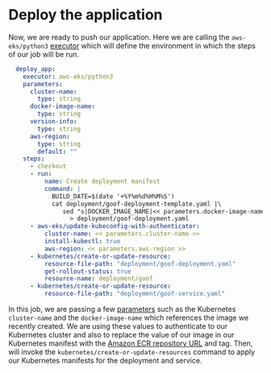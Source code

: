 # Deploy the application

Now, we are ready to push our application. Here we are calling the `aws-eks/python3` [executor](https://circleci.com/docs/2.0/configuration-reference/#executors-requires-version-21) which will define the environment in which the steps of our job will be run.

```yaml
  deploy_app:
    executor: aws-eks/python3
    parameters:
      cluster-name:
        type: string
      docker-image-name:
        type: string
      version-info:
        type: string
      aws-region:
        type: string
        default: ""
    steps:
      - checkout
      - run:
          name: Create deployment manifest
          command: |
            BUILD_DATE=$(date '+%Y%m%d%H%M%S')
            cat deployment/goof-deployment-template.yaml |\
               sed "s|DOCKER_IMAGE_NAME|<< parameters.docker-image-name >>|g"\
                 > deployment/goof-deployment.yaml
      - aws-eks/update-kubeconfig-with-authenticator:
          cluster-name: << parameters.cluster-name >>
          install-kubectl: true
          aws-region: << parameters.aws-region >>
      - kubernetes/create-or-update-resource:
          resource-file-path: "deployment/goof-deployment.yaml"
          get-rollout-status: true
          resource-name: deployment/goof
      - kubernetes/create-or-update-resource:
          resource-file-path: "deployment/goof-service.yaml"
```

In this job, we are passing a few [parameters](https://circleci.com/docs/2.0/configuration-reference/#parameters-requires-version-21) such as the Kubernetes `cluster-name` and the `docker-image-name` which references the image we recently created. We are using these values to authenticate to our Kubernetes cluster and also to replace the value of our image in our Kubernetes manifest with the [Amazon ECR repository URL](https://docs.aws.amazon.com/AmazonECR/latest/userguide/docker-pull-ecr-image.html) and tag. Then, will invoke the `kubernetes/create-or-update-resources` command to apply our Kubernetes manifests for the deployment and service.
